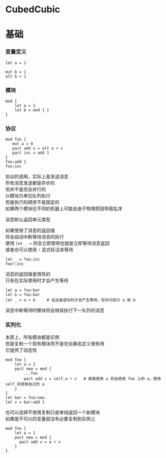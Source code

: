 # CubedCubic
# 基础

### 变量定义

```
let a = 1

mut b = 1
alt b + 1
```

### 模块

```
mod {
    let a = 1
    let b = mod { }
}
```

### 协议

```
mod foo {
   mut a = 0
   pact add v = alt a + v
   pact inc = add 1
}
foo:add 1
foo:inc
```

协议的调用，实际上是发送消息  
所有消息发送都是异步的  
但并不是完全并行的  
以模块为单位队列执行  
但是执行的顺序不是固定的  
如果两个模块在不同的机器上可能会由于物理原因导致乱序  

消息默认返回单元类型  

如果使用了消息的返回值  
将会自动中断等待消息的执行  
使用 `let _ =` 将会立即使用也就是立即等待消息返回  
或者也可以使用 `!` 显式标注来等待  

```
let _ = foo:inc
foo!:inc
```

消息的返回值是惰性的  
只有在实际使用时才会产生等待  

```
let a = foo:bar
let b = foo:bar
let _ = a + b     # 在这条语句时才会产生等待，将并行执行 a 和 b
```

消息中断等待时模块将会继续执行下一队列的消息  

### 实列化

本质上，所有模块都是实例  
但是复制一个现有模块而不是完全静态定义很有用  
它提供了动态性  

```
mod foo {
    let a = 1
    pact new = mod {
        ...foo
        pact add v = self.a + v   # 直接使用 a 将会使用 foo 上的 a，使用 self 将使用自己的 a
    }
}
let bar = foo:new
let v = bar:add 1
```

也可以选择不使用复制只是单纯返回一个新模块  
如果是不可以的变量就没有必要复制到实例上  

```
mod foo {
    let a = 1
    pact new = mod {
      pact add v = a + v
    }
}
```




